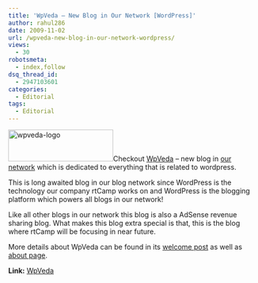 ```yaml
---
title: 'WpVeda – New Blog in Our Network [WordPress]'
author: rahul286
date: 2009-11-02
url: /wpveda-new-blog-in-our-network-wordpress/
views:
  - 30
robotsmeta:
  - index,follow
dsq_thread_id:
  - 2947103601
categories:
  - Editorial
tags:
  - Editorial
---
```

<a href="http://www.wpveda.com/" onclick="_gaq.push(['_trackEvent', 'outbound-article', 'http://www.wpveda.com/', '']);" ><img class="alignright size-full wp-image-16291" src="http://cdn.devilsworkshop.org/files/2009/11/wpveda-logo.gif" alt="wpveda-logo" width="212" height="64" /></a>Checkout <a href="http://www.wpveda.com/" onclick="_gaq.push(['_trackEvent', 'outbound-article', 'http://www.wpveda.com/', 'WpVeda']);" >WpVeda</a> &#8211; new blog in <a href="http://rtblogs.com/blog-list/" onclick="_gaq.push(['_trackEvent', 'outbound-article', 'http://rtblogs.com/blog-list/', 'our network']);" >our network</a> which is dedicated to everything that is related to wordpress.

This is long awaited blog in our blog network since WordPress is the technology our company rtCamp works on and WordPress is the blogging platform which powers all blogs in our network!

Like all other blogs in our network this blog is also a AdSense revenue sharing blog. What makes this blog extra special is that, this is the blog where rtCamp will be focusing in near future.

More details about WpVeda can be found in its <a href="http://www.wpveda.com/welcome-to-wpveda/" onclick="_gaq.push(['_trackEvent', 'outbound-article', 'http://www.wpveda.com/welcome-to-wpveda/', 'welcome post']);" >welcome post</a> as well as <a href="http://www.wpveda.com/about" onclick="_gaq.push(['_trackEvent', 'outbound-article', 'http://www.wpveda.com/about', 'about page']);" >about page</a>.

**Link:** <a href="http://www.wpveda.com/" onclick="_gaq.push(['_trackEvent', 'outbound-article', 'http://www.wpveda.com/', 'WpVeda']);" >WpVeda</a>
